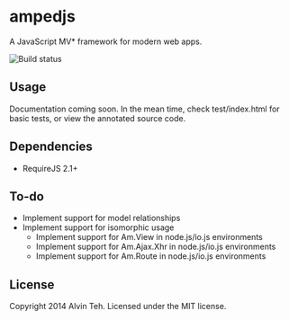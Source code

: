 ampedjs
=========

A JavaScript MV* framework for modern web apps.

![Build status](https://travis-ci.org/alvinteh/ampedjs.svg?branch=dev)

Usage
-------

Documentation coming soon. In the mean time, check test/index.html for basic tests, or view the annotated source code.

Dependencies
-------

* RequireJS 2.1+

To-do
-------

* Implement support for model relationships
* Implement support for isomorphic usage
  * Implement support for Am.View in node.js/io.js environments
  * Implement support for Am.Ajax.Xhr in node.js/io.js environments
  - Implement support for Am.Route in node.js/io.js environments

License
-------
Copyright 2014 Alvin Teh.
Licensed under the MIT license.
